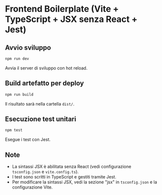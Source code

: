 # Frontend Boilerplate (Vite + TypeScript + JSX senza React + Jest)

## Avvio sviluppo

```sh
npm run dev
```
Avvia il server di sviluppo con hot reload.

## Build artefatto per deploy

```sh
npm run build
```
Il risultato sarà nella cartella `dist/`.

## Esecuzione test unitari

```sh
npm test
```
Esegue i test con Jest.

## Note
- La sintassi JSX è abilitata senza React (vedi configurazione `tsconfig.json` e `vite.config.ts`).
- I test sono scritti in TypeScript e gestiti tramite Jest.
- Per modificare la sintassi JSX, vedi la sezione "jsx" in `tsconfig.json` e la configurazione Vite.
